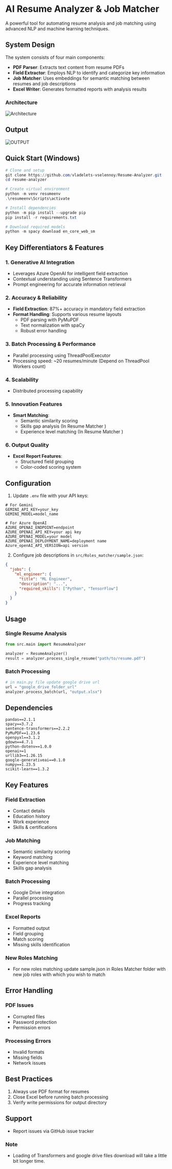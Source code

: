# AI Resume Analyzer & Job Matcher

A powerful tool for automating resume analysis and job matching using advanced NLP and machine learning techniques.

## System Design

The system consists of four main components:

- **PDF Parser**: Extracts text content from resume PDFs
- **Field Extractor**: Employs NLP to identify and categorize key information
- **Job Matcher**: Uses embeddings for semantic matching between resumes and job descriptions
- **Excel Writer**: Generates formatted reports with analysis results

### Architecture

![Architecture](media/Architecture.png)


## Output 
![OUTPUT](media/Excel.png)

## Quick Start (Windows)

```powershell
# Clone and setup
git clone https://github.com/vladelets-vselennoy/Resume-Analyzer.git
cd resume-analyzer

# Create virtual environment
python -m venv resumeenv
.\resumeenv\Scripts\activate

# Install dependencies
python -m pip install --upgrade pip
pip install -r requirements.txt

# Download required models
python -m spacy download en_core_web_sm
```
## Key Differentiators & Features

### 1. Generative AI Integration
- Leverages Azure OpenAI for intelligent field extraction
- Contextual understanding using Sentence Transformers
- Prompt engineering for accurate information retrieval

### 2. Accuracy & Reliability
- **Field Extraction**: 87%+ accuracy in mandatory field extraction
- **Format Handling**: Supports various resume layouts
  - PDF parsing with PyMuPDF
  - Text normalization with spaCy
  - Robust error handling
### 3. Batch Processing & Performance
- Parallel processing using ThreadPoolExecutor
- Processing speed: ~20 resumes/minute (Depend on ThreadPool Workers count)
### 4. Scalability
- Distributed processing capability
### 5. Innovation Features
- **Smart Matching**: 
  - Semantic similarity scoring
  - Skills gap analysis (In Resume Matcher )
  - Experience level matching  (In Resume Matcher )
### 6. Output Quality
- **Excel Report Features**:
  - Structured field grouping
  - Color-coded scoring system

## Configuration

1. Update `.env` file with your API keys:
```
# For Gemini
GEMINI_API_KEY=your_key
GEMINI_MODEL=model_name

# For Azure OpenAI
AZURE_OPENAI_ENDPOINT=endpoint
AZURE_OPENAI_API_KEY=your api key
AZURE_OPENAI_MODEL=your model
AZURE_OPENAI_DEPLOYMENT_NAME=deployment name
Azure_openAI_API_VERSION=api version

```

2. Configure job descriptions in `src/Roles_matcher/sample.json`:
```json
{
  "jobs": {
    "ml_engineer": {
      "title": "ML Engineer",
      "description": "...",
      "required_skills": ["Python", "TensorFlow"]
    }
  }
}
```

## Usage

### Single Resume Analysis
```python
from src.main import ResumeAnalyzer

analyzer = ResumeAnalyzer()
result = analyzer.process_single_resume("path/to/resume.pdf")
```

### Batch Processing
```python
# in main.py file update google drive url
url = "google_drive_folder_url"
analyzer.process_batch(url, "output.xlsx")
```

## Dependencies

```
pandas==2.1.1
spacy==3.7.2
sentence-transformers==2.2.2
PyMuPDF==1.23.6
openpyxl==3.1.2
gdown==4.7.1
python-dotenv==1.0.0
openai>=1
urllib3==1.26.15
google-generativeai==0.1.0
numpy==1.23.5
scikit-learn==1.3.2
```


## Key Features

### Field Extraction
- Contact details
- Education history
- Work experience
- Skills & certifications

### Job Matching
- Semantic similarity scoring
- Keyword matching
- Experience level matching
- Skills gap analysis

### Batch Processing
- Google Drive integration
- Parallel processing
- Progress tracking

### Excel Reports
- Formatted output
- Field grouping
- Match scoring
- Missing skills identification

### New Roles Matching
- For new roles matching update sample.json in Roles Matcher folder with new job roles with which you wish to match

## Error Handling

### PDF Issues
- Corrupted files
- Password protection
- Permission errors

### Processing Errors
- Invalid formats
- Missing fields
- Network issues

## Best Practices

1. Always use PDF format for resumes
2. Close Excel before running batch processing
3. Verify write permissions for output directory


## Support

- Report issues via GitHub issue tracker

### Note
- Loading of Transformers and google drive files download will take a little bit longer time.